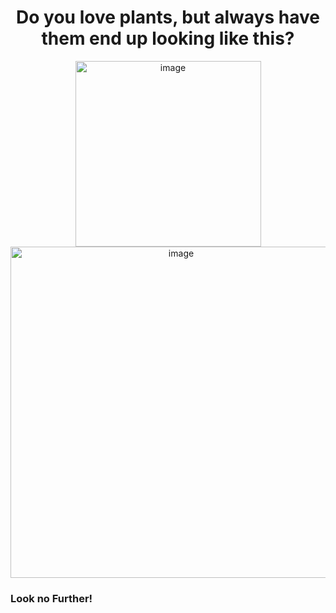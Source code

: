 <h1 align="center"> Do you love plants, but always have them end up looking like this? </h1>

<p align="center">
<img width="297" alt="image" src="https://user-images.githubusercontent.com/89661904/236704407-b3c708fd-3550-4f1b-8e71-5645bf7ebfcb.png"> <img width="530" alt="image" src="https://user-images.githubusercontent.com/89661904/236704478-69dfd48c-00a6-4b79-8df5-cdbd6248e2e8.png">
</p>

### Look no Further!
